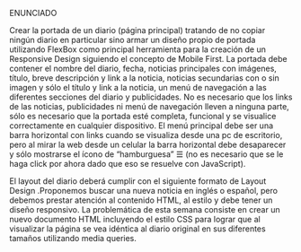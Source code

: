ENUNCIADO

Crear la portada de un diario (página principal) tratando de no copiar ningún diario en particular sino armar un diseño propio de portada utilizando FlexBox como principal herramienta para la creación de un Responsive Design siguiendo el concepto de Mobile First. La portada debe contener el nombre del diario, fecha, noticias principales con imágenes, título, breve descripción y link a la noticia, noticias secundarias con o sin imagen y sólo el título y link a la noticia, un menú de navegación a las diferentes secciones del diario y publicidades. No es necesario que los links de las noticias, publicidades ni menú de navegación lleven a ninguna parte, sólo es necesario que la portada esté completa, funcional y se visualice correctamente en cualquier dispositivo. El menú principal debe ser una barra horizontal con links cuando se visualiza desde una pc de escritorio, pero al mirar la web desde un celular la barra horizontal debe desaparecer y sólo mostrarse el ícono de “hamburguesa” ☰ (no es necesario que se le haga click por ahora dado que eso se resuelve con JavaScript).

El layout del diario deberá cumplir con el siguiente formato de Layout Design .Proponemos buscar una nueva noticia en inglés o español, pero debemos prestar atención al contenido HTML, al estilo y debe tener un diseño responsivo. La problemática de esta semana consiste en crear un nuevo documento HTML incluyendo el estilo CSS para lograr que al visualizar la página se vea idéntica al diario original en sus diferentes tamaños utilizando media queries.